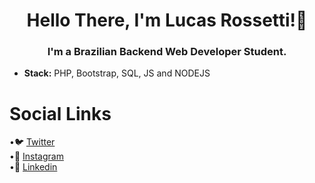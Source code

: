 <h1 align = "center"> Hello There, I'm Lucas Rossetti!👋 </h1>

<h3 align = "center"> I'm a Brazilian Backend Web Developer Student.</h3>

 - **Stack:** PHP, Bootstrap, SQL, JS and NODEJS

# Social Links

•🐦 [Twitter](https://twitter.com/sorenhe4rt)  
•📸 [Instagram](https://instagram.com/sorenhe4rt)  
•💼 [Linkedin](https://www.linkedin.com/in/sorenheart/)  

